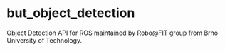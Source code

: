 but_object_detection
====================

Object Detection API for ROS maintained by Robo@FIT group from Brno University of Technology.
